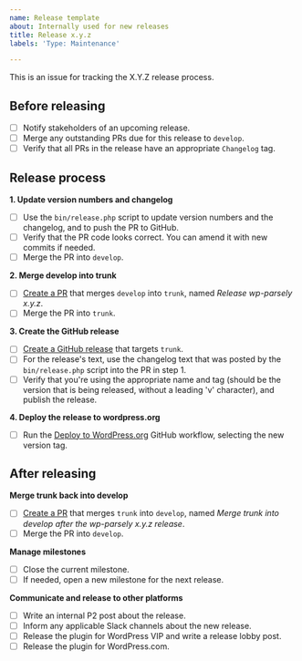 ```yaml
---
name: Release template
about: Internally used for new releases
title: Release x.y.z
labels: 'Type: Maintenance'

---
```


This is an issue for tracking the X.Y.Z release process.

## Before releasing

- [ ] Notify stakeholders of an upcoming release.
- [ ] Merge any outstanding PRs due for this release to `develop`.
- [ ] Verify that all PRs in the release have an appropriate `Changelog` tag.

## Release process

**1. Update version numbers and changelog**
- [ ] Use the `bin/release.php` script to update version numbers and the changelog, and to push the PR to GitHub.
- [ ] Verify that the PR code looks correct. You can amend it with new commits if needed.
- [ ] Merge the PR into `develop`.

**2. Merge develop into trunk**
- [ ] [Create a PR](https://github.com/Parsely/wp-parsely/compare) that merges `develop` into `trunk`, named _Release wp-parsely x.y.z_.
- [ ] Merge the PR into `trunk`.

**3. Create the GitHub release**
- [ ] [Create a GitHub release](https://github.com/Parsely/wp-parsely/releases/new) that targets `trunk`.
- [ ] For the release's text, use the changelog text that was posted by the `bin/release.php` script into the PR in step 1.
- [ ] Verify that you're using the appropriate name and tag (should be the version that is being released, without a leading 'v' character), and publish the release.

**4. Deploy the release to wordpress.org**
- [ ] Run the [Deploy to WordPress.org](https://github.com/Parsely/wp-parsely/actions/workflows/deploy.yml) GitHub workflow, selecting the new version tag.

## After releasing

**Merge trunk back into develop**
- [ ] [Create a PR](https://github.com/Parsely/wp-parsely/compare/trunk?expand=1) that merges `trunk` into `develop`, named _Merge trunk into develop after the wp-parsely x.y.z release_.
- [ ] Merge the PR into `develop`.

**Manage milestones**
- [ ] Close the current milestone.
- [ ] If needed, open a new milestone for the next release.

**Communicate and release to other platforms**
- [ ] Write an internal P2 post about the release.
- [ ] Inform any applicable Slack channels about the new release.
- [ ] Release the plugin for WordPress VIP and write a release lobby post.
- [ ] Release the plugin for WordPress.com.
